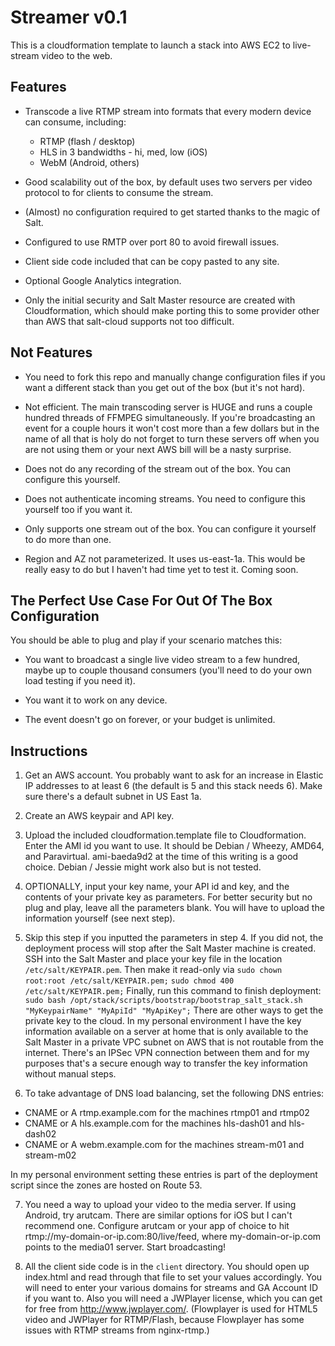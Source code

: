 Streamer v0.1
=============

This is a cloudformation template to launch a stack into AWS EC2 to live-stream video to the web.

Features
--------

* Transcode a live RTMP stream into formats that every modern device can consume, including:
  * RTMP (flash / desktop)
  * HLS in 3 bandwidths - hi, med, low (iOS)
  * WebM (Android, others)

* Good scalability out of the box, by default uses two servers per video protocol to for clients
to consume the stream.

* (Almost) no configuration required to get started thanks to the magic of Salt.

* Configured to use RMTP over port 80 to avoid firewall issues.

* Client side code included that can be copy pasted to any site.

* Optional Google Analytics integration.

* Only the initial security and Salt Master resource are created with Cloudformation, which should
make porting this to some provider other than AWS that salt-cloud supports not too difficult.

Not Features
------------

* You need to fork this repo and manually change configuration files if you want a different stack
than you get out of the box (but it's not hard).

* Not efficient. The main transcoding server is HUGE and runs a couple hundred threads of FFMPEG
simultaneously. If you're broadcasting an event for a couple hours it won't cost more than a few 
dollars but in the name of all that is holy do not forget to turn these servers off when you are
not using them or your next AWS bill will be a nasty surprise.

* Does not do any recording of the stream out of the box. You can configure this yourself.

* Does not authenticate incoming streams. You need to configure this yourself too if you want it.

* Only supports one stream out of the box. You can configure it yourself to do more than one.

* Region and AZ not parameterized. It uses us-east-1a. This would be really easy to do but I haven't
had time yet to test it. Coming soon.

The Perfect Use Case For Out Of The Box Configuration
-----------------------------------------------------

You should be able to plug and play if your scenario matches this:


* You want to broadcast a single live video stream to a few hundred, maybe up to couple thousand
consumers (you'll need to do your own load testing if you need it).

* You want it to work on any device.

* The event doesn't go on forever, or your budget is unlimited.


Instructions
------------

1. Get an AWS account. You probably want to ask for an increase in Elastic IP addresses to at least
6 (the default is 5 and this stack needs 6). Make sure there's a default subnet in US East 1a.

2. Create an AWS keypair and API key.

3. Upload the included cloudformation.template file to Cloudformation. Enter the AMI id you want to use.
It should be Debian / Wheezy, AMD64, and Paravirtual. ami-baeda9d2 at the time of this writing is
a good choice. Debian / Jessie might work also but is not tested.

4. OPTIONALLY, input your key name, your API id and key, and the contents of your private key as parameters.
For better security but no plug and play, leave all the parameters blank. You will have to upload
the information yourself (see next step).

5. Skip this step if you inputted the parameters in step 4. If you did not, the deployment process
will stop after the Salt Master machine is created. SSH into the Salt Master
and place your key file in the location `/etc/salt/KEYPAIR.pem`. Then make it read-only via
`sudo chown root:root /etc/salt/KEYPAIR.pem;`
`sudo chmod 400 /etc/salt/KEYPAIR.pem;`
Finally, run this command to finish deployment:
`sudo bash /opt/stack/scripts/bootstrap/bootstrap_salt_stack.sh "MyKeypairName" "MyApiId" "MyApiKey";`
There are other ways to get the private key to the cloud. In my personal environment I have the
key information available on a server at home that is only available to the Salt Master
in a private VPC subnet on AWS that is not routable from the internet. There's an IPSec VPN
connection between them and for my purposes that's a secure enough way to transfer the key
information without manual steps.

6. To take advantage of DNS load balancing, set the following DNS entries:

  * CNAME or A rtmp.example.com for the machines rtmp01 and rtmp02
  * CNAME or A hls.example.com for the machines hls-dash01 and hls-dash02
  * CNAME or A webm.example.com for the machines stream-m01 and stream-m02

  In my personal environment setting these entries is part of the deployment script since the
  zones are hosted on Route 53.

7. You need a way to upload your video to the media server. If using Android, try
arutcam. There are similar options for iOS but I can't recommend one. Configure arutcam
or your app of choice to hit rtmp://my-domain-or-ip.com:80/live/feed, where my-domain-or-ip.com
points to the media01 server. Start broadcasting!

8. All the client side code is in the `client` directory. You should open up index.html and read
through that file to set your values accordingly. You will need to enter your various domains
for streams and GA Account ID if you want to. Also you will need a JWPlayer license, which you can
get for free from http://www.jwplayer.com/. (Flowplayer is used for HTML5 video and JWPlayer for
RTMP/Flash, because Flowplayer has some issues with RTMP streams from nginx-rtmp.)
